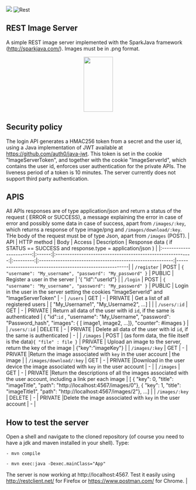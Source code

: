 [![](https://img.shields.io/maven-central/v/com.sparkjava/spark-core.svg)](http://mvnrepository.com/artifact/com.sparkjava/spark-core)
![Rest](https://github.com/arancicarini/Middleware-2019-2020/workflows/Rest/badge.svg)
## REST Image Server
A simple REST image server implemented with the SparkJava framework (http://sparkjava.com/). Images must be in .png format.

<p align="center">
  <img src="https://upload.wikimedia.org/wikipedia/commons/7/7a/Spark_Java_Logo.png" width="40%" height="150">
</p>


## Security policy
The login API generates a HMAC256 token from a secret and the user id, using a Java implementation of JWT available at https://github.com/auth0/java-jwt. This token is set in the cookie "ImageServerToken", and together with the cookie "ImageServerId", which contains the user id, enforces user authentication for the private APIs. The liveness period of a token is 10 minutes. The server currently does not support third party authentication.


## APIS
All APIs responses are of type application/json and return a status of the request ( ERROR or SUCCESS), a message explaining the error in case of error and possibly some data in case of success, apart from `/images/:key`, which returns a response of type image/png and `/images/download/:key`. THe body of the request must be of type Json, apart from `/images` (POST).
| API                   | HTTP method | Body                                                         | Access  | Description  | Response data ( if STATUS == SUCCESS and response.type = application/json )                                                                                                         |
|:-----------------------:|:------:|:----------------------------------------------------------:|:---------:|:---------------------------------------------------------:|---------------------------------------------------------|
| `/register`           | POST | `{ "username": "My_username", "password": "My_password" }` | PUBLIC | Register a user in the server | '{ "Id":"userId"} |
| `/login`           | POST | `{ "username": "My_username", "password": "My_password" }` | PUBLIC  | Login in the user in the server setting the cookies "ImageServerId" and "ImageServerToken" | - 
| `/users`              | GET  | -                                                        | PRIVATE | Get a list of all registered users |  [ "My_Username1", "My_Username2", ...]  |                                                                                      |
| `/users/:id`      | GET  | -                                                        | PRIVATE | Return all data of the user with id `id`, if the same is authenticated |  { "id":`id` , "username": "My_Username", "password": "Password_hash", "images": { [ image1, image2, ...]}, "counter": #images } |
| `/users/:id`      | DELETE | -                                                        | PRIVATE | Delete all data of the user with id `id`, if the same is authenticated | - |
| `/images` | POST | (as form data, the file itself is the data)`{ "file" : file }`                                                        | PRIVATE | Upload an image to the server, return the key of the image   | {"key":"imageKey"} |
| `/images/:key` | GET | -                                                        | PRIVATE |Return the image associated with `key` in the user account   | the image |
| `/images/download/:key` | GET | -                                                        | PRIVATE |Download in the user device the  image associated with `key` in the user account   | - |
| `/images` | GET | -                                                        | PRIVATE |Return the descriptions of all the images associated with the user account, including a link per each image   | [ { "key": 0, "title": "imageTitle", "path": "http://localhost:4567/images/0"}, { "key": 1, "title": "imageTitle1", "path": "http://localhost:4567/images/2"}, ...] |
| `/images/:key` | DELETE | -                                                        | PRIVATE |Delete the image associated with `key` in the user account   | - |

## How to test the server
Open a shell and navigate to the cloned repository (of course you need to have a jdk and maven installed in your shell). Type:

    - mvn compile
    
    - mvn exec:java -Dexec.mainClass="App"
    
The server is now working at http://localhost:4567.
Test it easily using http://restclient.net/ for Firefox or https://www.postman.com/ for Chrome.
                                                                                                                                                                              |



